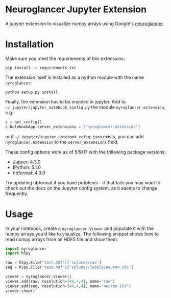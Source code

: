 Neuroglancer Jupyter Extension
==============================

A jupyter extension to visualize numpy arrays using Google's [neuroglancer](https://github.com/google/neuroglancer).

Installation
============

Make sure you meet the requirements of this extensions:

```shell
pip install -r requirements.txt
```

The extension itself is installed as a python module with the name `nyroglancer`:

```shell
python setup.py install
```

Finally, the extension has to be enabled in jupyter. Add to
`~/.jupyter/jupyter_notebook_config.py` the module
`nyroglancer.extension`, e.g.:
```python
c = get_config()
c.NotebookApp.server_extensions = ['nyroglancer.extension']
```

or if `~/.jupyter/jupyter_notebook_cofig.json` exists, you can add `nyroglancer.extension` to the
`server_extensions` field.

These config options work as of 5/9/17 with the following package versions:

  - Jupyer: 4.3.0
  - IPython: 5.1.0
  - nbformat: 4.3.0

Try updating nbformat if you have problems - if that fails you may want to check out the docs on the Jupyter config system,
as it seems to change frequently.

Usage
=====

In your notebook, create a `nyroglancer.Viewer` and populate it with the numpy arrays you'd like to visualize. The following snippet shows how to read numpy arrays from an HDF5 file and show them:

```python
import nyroglancer
import h5py

raw = h5py.File("test.hdf")['volumes/raw']
seg = h5py.File("test.hdf")['volumes/labels/neuron_ids']

viewer = nyroglancer.Viewer()
viewer.add(raw, resolution=[40,4,4], name="raw")
viewer.add(seg, resolution=[40,4,4], name="neuron IDs")
viewer.show()
```
